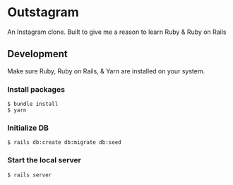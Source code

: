 # Outstagram

An Instagram clone. Built to give me a reason to learn Ruby & Ruby on Rails

## Development
Make sure Ruby, Ruby on Rails, & Yarn are installed on your system.

### Install packages
```
$ bundle install
$ yarn
```

### Initialize DB
```
$ rails db:create db:migrate db:seed
```

### Start the local server
```
$ rails server
```
